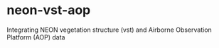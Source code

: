 # neon-vst-aop
Integrating NEON vegetation structure (vst) and Airborne Observation Platform (AOP) data
